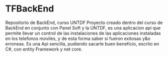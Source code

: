 # TFBackEnd
Repositorio de BackEnd, curso UNTDF
Proyecto creado dentro del curso de BackEnd en conjunto con Panel Soft y la UNTDF, es una aplicacion api que permite llevar un control de las instalaciones de las aplicaciones
instaladas en los telefonos moviles, y de esta forma saber si fueron exitosas y&o erroneas.
Es una Api sencilla, pudiendo sacarle buen beneficio, escrito en C#, con entity Framework y net core.
